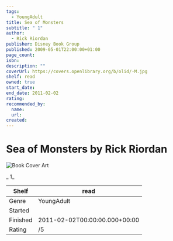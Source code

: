 ```yaml
---
tags:
  - YoungAdult
title: Sea of Monsters
subtitle: " 1"
author:
  - Rick Riordan
publisher: Disney Book Group
published: 2009-05-01T22:00:00+01:00
page_count:
isbn:
description: ""
coverUrl: https://covers.openlibrary.org/b/olid/-M.jpg
shelf: read
owned: true
start_date:
end_date: 2011-02-02
rating:
recommended_by:
  name:
  url:
created:
---
```


# Sea of Monsters by Rick Riordan

![Book Cover Art](https://covers.openlibrary.org/b/olid/-M.jpg)

_ 1_

| Shelf | read |
| --- | --- |
| Genre | YoungAdult |
| Started |  |
| Finished | 2011-02-02T00:00:00.000+00:00 |
| Rating | /5 |

